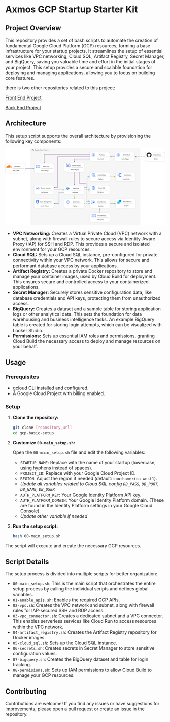
# Axmos GCP Startup Starter Kit

## Project Overview

This repository provides a set of bash scripts to automate the creation of fundamental Google Cloud Platform (GCP) resources, forming a base infrastructure for your startup projects.  It streamlines the setup of essential services like VPC networking, Cloud SQL, Artifact Registry, Secret Manager, and BigQuery, saving you valuable time and effort in the initial stages of your project.  This setup provides a secure and scalable foundation for deploying and managing applications, allowing you to focus on building core features.

there is two other repositories related to this project:

[Front End Project](https://github.com/develasquez/gcp-front-end-example)

[Back End Project](https://github.com/develasquez/gcp-back-end-example)


## Architecture

This setup script supports the overall architecture by provisioning the following key components:

![Axmos Startup Starter Kit Architecture](Arch%20-%20Startup%20Starter%20Kit.png)





*   **VPC Networking:** Creates a Virtual Private Cloud (VPC) network with a subnet, along with firewall rules to secure access via Identity-Aware Proxy (IAP) for SSH and RDP.  This provides a secure and isolated environment for your GCP resources.
*   **Cloud SQL:** Sets up a Cloud SQL instance, pre-configured for private connectivity within your VPC network. This allows for secure and performant database access by your applications.
*   **Artifact Registry:** Creates a private Docker repository to store and manage your container images, used by Cloud Build for deployment. This ensures secure and controlled access to your containerized applications.
*   **Secret Manager:**  Securely stores sensitive configuration data, like database credentials and API keys, protecting them from unauthorized access.
*   **BigQuery:** Creates a dataset and a sample table for storing application logs or other analytical data. This sets the foundation for data warehousing and business intelligence tasks.  An example BigQuery table is created for storing login attempts, which can be visualized with Looker Studio.
*   **Permissions:** Sets up essential IAM roles and permissions, granting Cloud Build the necessary access to deploy and manage resources on your behalf.


## Usage

### Prerequisites

*   gcloud CLI installed and configured.
*   A Google Cloud Project with billing enabled.


### Setup

1.  **Clone the repository:**

    ```bash
    git clone [repository_url]
    cd gcp-basic-setup
    ```

2.  **Customize `00-main_setup.sh`:**

    Open the `00-main_setup.sh` file and edit the following variables:

    *   `STARTUP_NAME`:  Replace with the name of your startup (lowercase, using hyphens instead of spaces).
    *   `PROJECT_ID`: Replace with your Google Cloud Project ID.
    *   `REGION`: Adjust the region if needed (default: `southamerica-west1`).
    *   *Update all variables related to Cloud SQL config `DB_PASS`, `DB_PORT`, `DB_NAME`, `DB_USER`*
    *   `AUTH_PLATFORM_KEY`: Your Google Identity Platform API key.
    *   `AUTH_PLATFORM_DOMAIN`: Your Google Identity Platform domain. (These are found in the Identity Platform settings in your Google Cloud Console).
    *   *Update other variable if needed*

3.  **Run the setup script:**

    ```bash
    bash 00-main_setup.sh
    ```

The script will execute and create the necessary GCP resources.

## Script Details

The setup process is divided into multiple scripts for better organization:


* `00-main_setup.sh`: This is the main script that orchestrates the entire setup process by calling the individual scripts and defines global variables.
* `01-enable_apis.sh`: Enables the required GCP APIs.
* `02-vpc.sh`: Creates the VPC network and subnet, along with firewall rules for IAP-secured SSH and RDP access.
* `03-vpc_connector.sh`: Creates a dedicated subnet and a VPC connector. This enables serverless services like Cloud Run to access resources within the VPC network.
* `04-artifact_registry.sh`: Creates the Artifact Registry repository for Docker images.
* `05-cloud_sql.sh`: Sets up the Cloud SQL instance.
* `06-secrets.sh`: Creates secrets in Secret Manager to store sensitive configuration values.
* `07-bigquery.sh`: Creates the BigQuery dataset and table for login tracking.
* `08-permisions.sh`: Sets up IAM permissions to allow Cloud Build to manage your GCP resources.


## Contributing

Contributions are welcome!  If you find any issues or have suggestions for improvements, please open a pull request or create an issue in the repository.


